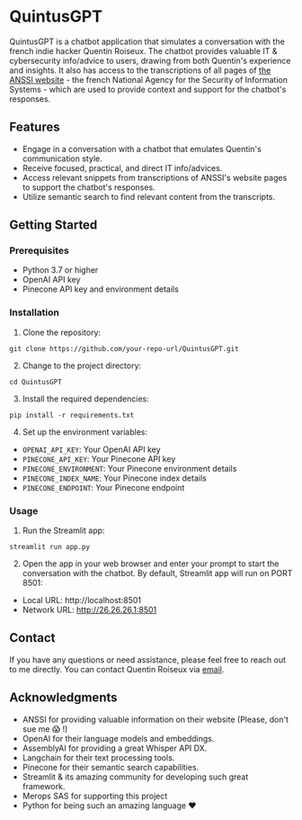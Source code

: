 # QuintusGPT

QuintusGPT is a chatbot application that simulates a conversation with the french indie hacker Quentin Roiseux. The chatbot provides valuable IT & cybersecurity info/advice to users, drawing from both Quentin's experience and insights. It also has access to the transcriptions of all pages of [the ANSSI website](https://cyber.gouv.fr/) - the french National Agency for the Security of Information Systems - which are used to provide context and support for the chatbot's responses.


## Features

- Engage in a conversation with a chatbot that emulates Quentin's communication style.
- Receive focused, practical, and direct IT info/advices.
- Access relevant snippets from transcriptions of ANSSI's website pages to support the chatbot's responses.
- Utilize semantic search to find relevant content from the transcripts.


## Getting Started

### Prerequisites

- Python 3.7 or higher
- OpenAI API key
- Pinecone API key and environment details

### Installation

1. Clone the repository:
```
git clone https://github.com/your-repo-url/QuintusGPT.git
```
2. Change to the project directory:
```
cd QuintusGPT
```
3. Install the required dependencies:
```
pip install -r requirements.txt
```
4. Set up the environment variables:
- `OPENAI_API_KEY`: Your OpenAI API key
- `PINECONE_API_KEY`: Your Pinecone API key
- `PINECONE_ENVIRONMENT`: Your Pinecone environment details
- `PINECONE_INDEX_NAME`: Your Pinecone index details
- `PINECONE_ENDPOINT`: Your Pinecone endpoint


### Usage

1. Run the Streamlit app:
```
streamlit run app.py
```
2. Open the app in your web browser and enter your prompt to start the conversation with the chatbot. By default, Streamlit app will run on PORT 8501: 
- Local URL: http://localhost:8501
- Network URL: http://26.26.26.1:8501


## Contact

If you have any questions or need assistance, please feel free to reach out to me directly. You can contact Quentin Roiseux via [email](mailto:roiseux.quentin@laposte.net).


## Acknowledgments

- ANSSI for providing valuable information on their website (Please, don't sue me 😱 !)
- OpenAI for their language models and embeddings.
- AssemblyAI for providing a great Whisper API DX.
- Langchain for their text processing tools.
- Pinecone for their semantic search capabilities.
- Streamlit & its amazing community for developing such great framework.
- Merops SAS for supporting this project
- Python for being such an amazing language ❤️